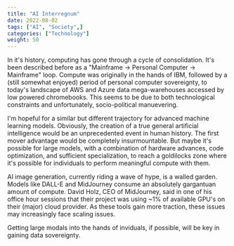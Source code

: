```yaml
---
title: "AI Interregnum"
date: 2022-08-02
tags: ["AI", "Society",]
categories: ["Technology"]
weight: 50
---
```


In it's history, computing has gone through a cycle of consolidation. It's been described before as a "Mainframe -> Personal Computer -> Mainframe" loop. Compute was originally in the hands of IBM, followed by a (still somewhat enjoyed) period of personal computer sovereignty, to today's landscape of AWS and Azure data mega-warehouses accessed by low powered chromebooks. This seems to be due to
both technological constraints and unfortunately, socio-political manuevering.

I'm hopeful for a similar but different trajectory for advanced machine learning models. Obviously, the creation of a true general artificial intelligence would be an unprecedented event in human history. The first mover advantage would be completely insurmountable. But maybe it's possible for large models, with a combination of hardware advances, code optimization, and sufficient specialization, to reach a goldilocks zone where it's possible for individuals to perform meaningful compute with them.

AI image generation, currently riding a wave of hype, is a walled garden. Models like DALL-E and MidJourney consume an absolutely gargantuan amount of compute. David Holz, CEO of MidJourney, said in one of his office hour sessions that their project was using ~1% of available GPU's on their (major) cloud provider. As these tools gain more traction, these issues may increasingly face scaling issues.

Getting large modals into the hands of inviduals, if possible, will be key in gaining data sovereignty.



